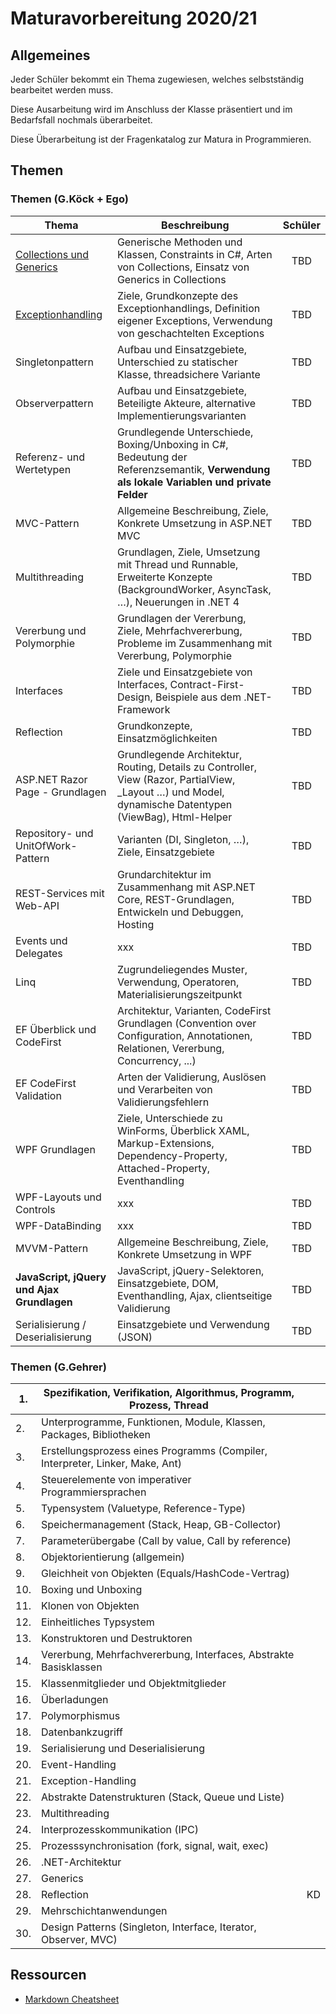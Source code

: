 # Maturavorbereitung 2020/21

## Allgemeines

Jeder Schüler bekommt ein Thema zugewiesen, welches selbstständig bearbeitet werden muss.

Diese Ausarbeitung wird im Anschluss der Klasse präsentiert und im Bedarfsfall nochmals überarbeitet.

Diese Überarbeitung ist der Fragenkatalog zur Matura in Programmieren.

## Themen

### Themen (G.Köck + Ego)

| Thema                                                          | Beschreibung                                                                                                                                           | Schüler |
|----------------------------------------------------------------|--------------------------------------------------------------------------------------------------------------------------------------------------------|:-------:|
| [Collections und Generics](collections-und-generics/README.md) | Generische Methoden und Klassen, Constraints in C#, Arten von Collections, Einsatz von Generics in Collections                                         |   TBD   |
| [Exceptionhandling](exceptionhandling/README.md)               | Ziele, Grundkonzepte des Exceptionhandlings, Definition eigener Exceptions, Verwendung von geschachtelten Exceptions                                   |   TBD   |
| Singletonpattern                                               | Aufbau und Einsatzgebiete, Unterschied zu statischer Klasse, threadsichere Variante                                                                    |   TBD   |
| Observerpattern                                                | Aufbau und Einsatzgebiete, Beteiligte Akteure, alternative Implementierungsvarianten                                                                   |   TBD   |
| Referenz- und Wertetypen                                       | Grundlegende Unterschiede, Boxing/Unboxing in C#, Bedeutung der Referenzsemantik, **Verwendung als lokale Variablen und private Felder**               |   TBD   |
| MVC-Pattern                                                    | Allgemeine Beschreibung, Ziele, Konkrete Umsetzung in ASP.NET MVC                                                                                      |   TBD   |
| Multithreading                                                 | Grundlagen, Ziele, Umsetzung mit Thread und Runnable, Erweiterte Konzepte (BackgroundWorker, AsyncTask, …), Neuerungen in .NET 4                       |   TBD   |
| Vererbung und Polymorphie                                      | Grundlagen der Vererbung, Ziele, Mehrfachvererbung, Probleme im Zusammenhang mit Vererbung, Polymorphie                                                |   TBD   |
| Interfaces                                                     | Ziele und Einsatzgebiete von Interfaces, Contract-First-Design, Beispiele aus dem .NET-Framework                                                       |   TBD   |
| Reflection                                                     | Grundkonzepte, Einsatzmöglichkeiten                                                                                                                    |   TBD   |
| ASP.NET Razor Page - Grundlagen                                | Grundlegende Architektur, Routing, Details zu Controller, View (Razor, PartialView, _Layout …) und Model, dynamische Datentypen (ViewBag), Html-Helper |   TBD   |
| Repository- und UnitOfWork-Pattern                             | Varianten (DI, Singleton, …), Ziele, Einsatzgebiete                                                                                                    |   TBD   |
| REST-Services mit Web-API                                      | Grundarchitektur im Zusammenhang mit ASP.NET Core, REST-Grundlagen, Entwickeln und Debuggen, Hosting                                                   |   TBD   |
| Events und Delegates                                           | xxx                                                                                                                                                    |   TBD   |
| Linq                                                           | Zugrundeliegendes Muster, Verwendung, Operatoren, Materialisierungszeitpunkt                                                                           |   TBD   |
| EF Überblick und CodeFirst                                     | Architektur, Varianten, CodeFirst Grundlagen (Convention over Configuration, Annotationen, Relationen, Vererbung,  Concurrency, ...)                   |   TBD   |
| EF CodeFirst Validation                                        | Arten der Validierung, Auslösen und Verarbeiten von Validierungsfehlern                                                                                |   TBD   |
| WPF Grundlagen                                                 | Ziele, Unterschiede zu WinForms, Überblick XAML, Markup-Extensions, Dependency-Property, Attached-Property, Eventhandling                              |   TBD   |
| WPF-Layouts und Controls                                       | xxx                                                                                                                                                    |   TBD   |
| WPF-DataBinding                                                | xxx                                                                                                                                                    |   TBD   |
| MVVM-Pattern                                                   | Allgemeine Beschreibung, Ziele, Konkrete Umsetzung in WPF                                                                                              |   TBD   |
| **JavaScript, jQuery und Ajax	Grundlagen**                      | JavaScript, jQuery-Selektoren, Einsatzgebiete, DOM, Eventhandling, Ajax, clientseitige Validierung                                                     |   TBD   |
| Serialisierung / Deserialisierung                              | Einsatzgebiete und Verwendung (JSON)                                                                                                                   |   TBD   |





### Themen (G.Gehrer)


| 1.  | Spezifikation, Verifikation, Algorithmus, Programm, Prozess, Thread           |    |
|-----|-------------------------------------------------------------------------------|----|
| 2.  | Unterprogramme, Funktionen, Module, Klassen, Packages, Bibliotheken           |    |
| 3.  | Erstellungsprozess eines Programms (Compiler, Interpreter, Linker, Make, Ant) |    |
| 4.  | Steuerelemente von imperativer Programmiersprachen                            |    |
| 5.  | Typensystem (Valuetype, Reference-Type)                                       |    |
| 6.  | Speichermanagement (Stack, Heap, GB-Collector)                                |    |
| 7.  | Parameterübergabe (Call by value, Call by reference)                          |    |
| 8.  | Objektorientierung (allgemein)                                                |    |
| 9.  | Gleichheit von Objekten (Equals/HashCode-Vertrag)                             |    |
| 10. | Boxing und Unboxing                                                           |    |
| 11. | Klonen von Objekten                                                           |    |
| 12. | Einheitliches Typsystem                                                       |    |
| 13. | Konstruktoren und Destruktoren                                                |    |
| 14. | Vererbung, Mehrfachvererbung, Interfaces, Abstrakte Basisklassen              |    |
| 15. | Klassenmitglieder und Objektmitglieder                                        |    |
| 16. | Überladungen                                                                  |    |
| 17. | Polymorphismus                                                                |    |
| 18. | Datenbankzugriff                                                              |    |
| 19. | Serialisierung und Deserialisierung                                           |    |
| 20. | Event-Handling                                                                |    |
| 21. | Exception-Handling                                                            |    |
| 22. | Abstrakte Datenstrukturen (Stack, Queue und Liste)                            |    |
| 23. | Multithreading                                                                |    |
| 24. | Interprozesskommunikation (IPC)                                               |    |
| 25. | Prozesssynchronisation (fork, signal, wait, exec)                             |    |
| 26. | .NET-Architektur                                                              |    |
| 27. | Generics                                                                      |    |
| 28. | Reflection                                                                    | KD |
| 29. | Mehrschichtanwendungen                                                        |    |
| 30. | Design Patterns (Singleton, Interface, Iterator, Observer, MVC)               |    |







## Ressourcen

* [Markdown Cheatsheet](https://github.com/adam-p/markdown-here/wiki/Markdown-Cheatsheet)